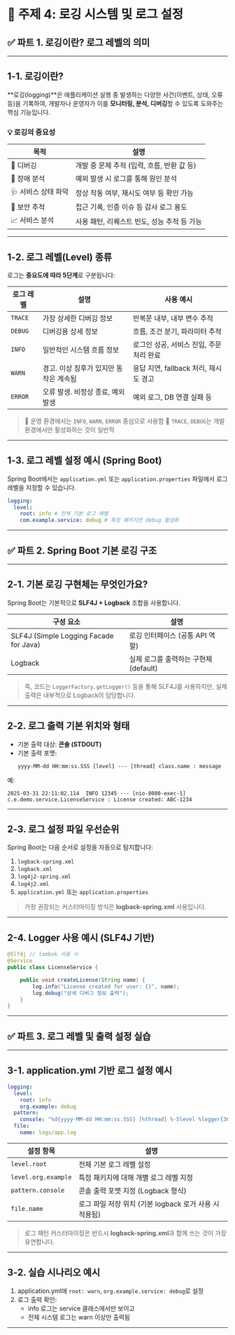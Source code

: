 # 📘 주제 4: 로깅 시스템 및 로그 설정

## ✅ 파트 1. 로깅이란? 로그 레벨의 의미

---

## 1-1. 로깅이란?

**로깅(logging)**은 애플리케이션 실행 중 발생하는 다양한 사건(이벤트, 상태, 오류 등)을 기록하여,
개발자나 운영자가 이를 **모니터링, 분석, 디버깅**할 수 있도록 도와주는 핵심 기능입니다.

### 💡 로깅의 중요성

| 목적 | 설명 |
|------|------|
| 🔎 디버깅 | 개발 중 문제 추적 (입력, 흐름, 반환 값 등) |
| 🧯 장애 분석 | 예외 발생 시 로그를 통해 원인 분석 |
| 🩺 서비스 상태 파악 | 정상 작동 여부, 재시도 여부 등 확인 가능 |
| 🔐 보안 추적 | 접근 기록, 인증 이슈 등 감사 로그 용도 |
| 📈 서비스 분석 | 사용 패턴, 리퀘스트 빈도, 성능 추적 등 가능 |

---

## 1-2. 로그 레벨(Level) 종류

로그는 **중요도에 따라 5단계**로 구분됩니다:

| 로그 레벨 | 설명 | 사용 예시 |
|------------|--------|--------------|
| `TRACE` | 가장 상세한 디버깅 정보 | 반복문 내부, 내부 변수 추적 |
| `DEBUG` | 디버깅용 상세 정보 | 흐름, 조건 분기, 파라미터 추적 |
| `INFO` | 일반적인 시스템 흐름 정보 | 로그인 성공, 서비스 진입, 주문 처리 완료 |
| `WARN` | 경고. 이상 징후가 있지만 동작은 계속됨 | 응답 지연, fallback 처리, 재시도 경고 |
| `ERROR` | 오류 발생. 비정상 종료, 예외 발생 | 예외 로그, DB 연결 실패 등 |

> 🔸 운영 환경에서는 `INFO`, `WARN`, `ERROR` 중심으로 사용함
> 🔸 `TRACE`, `DEBUG`는 개발 환경에서만 활성화하는 것이 일반적

---

## 1-3. 로그 레벨 설정 예시 (Spring Boot)

Spring Boot에서는 `application.yml` 또는 `application.properties` 파일에서 로그 레벨을 지정할 수 있습니다.

```yaml
logging:
  level:
    root: info # 전체 기본 로그 레벨
    com.example.service: debug # 특정 패키지만 debug 활성화
```

---

## ✅ 파트 2. Spring Boot 기본 로깅 구조

---

## 2-1. 기본 로깅 구현체는 무엇인가요?

Spring Boot는 기본적으로 **SLF4J + Logback** 조합을 사용합니다.

| 구성 요소 | 설명 |
|------------|------|
| SLF4J (Simple Logging Facade for Java) | 로깅 인터페이스 (공통 API 역할) |
| Logback | 실제 로그를 출력하는 구현체 (default) |

> 즉, 코드는 `LoggerFactory.getLogger()` 등을 통해 SLF4J를 사용하지만,
> 실제 출력은 내부적으로 Logback이 담당합니다.


---

## 2-2. 로그 출력 기본 위치와 형태

- 기본 출력 대상: **콘솔 (STDOUT)**
- 기본 출력 포맷:
  ```
  yyyy-MM-dd HH:mm:ss.SSS [level] --- [thread] class.name : message
  ```

예:
```
2025-03-31 22:11:02.114  INFO 12345 --- [nio-8080-exec-1] c.e.demo.service.LicenseService : License created: ABC-1234
```

---

## 2-3. 로그 설정 파일 우선순위

Spring Boot는 다음 순서로 설정을 자동으로 탐지합니다:

1. `logback-spring.xml`
2. `logback.xml`
3. `log4j2-spring.xml`
4. `log4j2.xml`
5. `application.yml` 또는 `application.properties`

> 가장 권장되는 커스터마이징 방식은 **logback-spring.xml** 사용입니다.

---

## 2-4. Logger 사용 예시 (SLF4J 기반)

```java
@Slf4j // lombok 사용 시
@Service
public class LicenseService {

    public void createLicense(String name) {
        log.info("License created for user: {}", name);
        log.debug("상세 디버그 정보 출력");
    }
}
```

---

## ✅ 파트 3. 로그 레벨 및 출력 설정 실습

---

## 3-1. application.yml 기반 로그 설정 예시

```yaml
logging:
  level:
    root: info
    org.example: debug
  pattern:
    console: "%d{yyyy-MM-dd HH:mm:ss.SSS} [%thread] %-5level %logger{36} - %msg%n"
  file:
    name: logs/app.log
```

| 설정 항목 | 설명 |
|------------|------|
| `level.root` | 전체 기본 로그 레벨 설정 |
| `level.org.example` | 특정 패키지에 대해 개별 로그 레벨 지정 |
| `pattern.console` | 콘솔 출력 포맷 지정 (Logback 형식) |
| `file.name` | 로그 파일 저장 위치 (기본 logback 로거 사용 시 적용됨) |

> 로그 패턴 커스터마이징은 반드시 **logback-spring.xml**과 함께 쓰는 것이 가장 유연합니다.

---

## 3-2. 실습 시나리오 예시

1. application.yml에 `root: warn`, `org.example.service: debug`로 설정
2. 로그 출력 확인:
    - info 로그는 service 클래스에서만 보이고
    - 전체 시스템 로그는 warn 이상만 출력됨

---